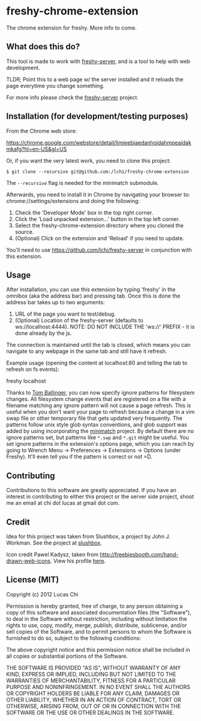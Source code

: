 freshy-chrome-extension
=======================

The chrome extension for freshy.  More info to come. 

What does this do?
------------------
This tool is made to work with [freshy-server](https://github.com/lchi/freshy-server), and is a tool to help with web development.  

TLDR; Point this to a web page w/ the server installed and it reloads the page everytime you change something.

For more info please check the [freshy-server](https://github.com/lchi/freshy-server) project.

Installation (for development/testing purposes)
-----------------------------------------------
From the Chrome web store:

https://chrome.google.com/webstore/detail/ljmjeebjaedanhojdahmpeajdakmkafg?hl=en-US&gl=US

Or, if you want the very latest work, you need to clone this project:

	$ git clone --recursive git@github.com:/lchi/freshy-chrome-extension

The `--recursive` flag is needed for the minimatch submodule.

Afterwards, you need to install it in Chrome by navigating your browser to: chrome://settings/extensions and doing the following:

1.  Check the 'Developer Mode' box in the top right corner.
2.  Click the 'Load unpacked extension...' button in the top left corner.
3.  Select the freshy-chrome-extension directory where you cloned the source.
4.  (Optional) Click on the extension and 'Reload' if you need to update.

You'll need to use https://github.com/lchi/freshy-server in conjunction with this extension.

Usage
-----
After installation, you can use this extension by typing 'freshy' in the omnibox (aka the address bar) and pressing tab.  Once this is done the address bar takes up to two arguments:

1.  URL of the page you want to test/debug.
2.  (Optional) Location of the freshy-server (defaults to ws://localhost:4444).  NOTE: DO NOT INCLUDE THE 'ws://' PREFIX - it is done already by the js.

The connection is maintained until the tab is closed, which means you can navigate to any webpage in the same tab and still have it refresh.

Example usage (opening the content at localhost:80 and telling the tab to refresh on fs events):

freshy <tab> localhost

Thanks to [Tom Ballinger](https://github.com/thomasballinger), you can now specify ignore patterns for filesystem changes.  All filesystem change events that are registered on a file with a filename matching any ignore pattern will not cause a page refresh.  This is useful when you don't want your page to refresh because a change in a vim swap file or other temporary file that gets updated very frequently.  The patterns follow unix style glob syntax conventions, and glob support was added by using incorporating the [minimatch](https://github.com/isaacs/minimatch) project.  By default there are no ignore patterns set, but patterns like `*.swp` and `*.git` might be useful.  You set ignore patterns in the extension's options page, which you can reach by going to Wrench Menu -> Preferences -> Extensions -> Options (under Freshy).  It'll even tell you if the pattern is correct or not =D.

Contributing
------------
Contributions to this software are greatly appreciated.  If you have an interest in contributing to either this project or the server side project, shoot me an email at chi dot lucas at gmail dot com.

Credit
------
Idea for this project was taken from Slushbox, a project by John J. Workman.  See the project at [slushbox](https://github.com/workmajj/slushbox).

Icon credit Pawel Kadysz, taken from http://freebiesbooth.com/hand-drawn-web-icons.  View his profile [here](http://graphicriver.net/user/pawelkadysz?ref=pawelkadysz&ref=pawelkadysz&clickthrough_id=45838430&redirect_back=true).

License (MIT)
-------------
Copyright (c) 2012 Lucas Chi

Permission is hereby granted, free of charge, to any person obtaining a copy of this software and associated documentation files (the "Software"), to deal in the Software without restriction, including without limitation the rights to use, copy, modify, merge, publish, distribute, sublicense, and/or sell copies of the Software, and to permit persons to whom the Software is furnished to do so, subject to the following conditions:

The above copyright notice and this permission notice shall be included in all copies or substantial portions of the Software.

THE SOFTWARE IS PROVIDED "AS IS", WITHOUT WARRANTY OF ANY KIND, EXPRESS OR IMPLIED, INCLUDING BUT NOT LIMITED TO THE WARRANTIES OF MERCHANTABILITY, FITNESS FOR A PARTICULAR PURPOSE AND NONINFRINGEMENT. IN NO EVENT SHALL THE AUTHORS OR COPYRIGHT HOLDERS BE LIABLE FOR ANY CLAIM, DAMAGES OR OTHER LIABILITY, WHETHER IN AN ACTION OF CONTRACT, TORT OR OTHERWISE, ARISING FROM, OUT OF OR IN CONNECTION WITH THE SOFTWARE OR THE USE OR OTHER DEALINGS IN THE SOFTWARE.
